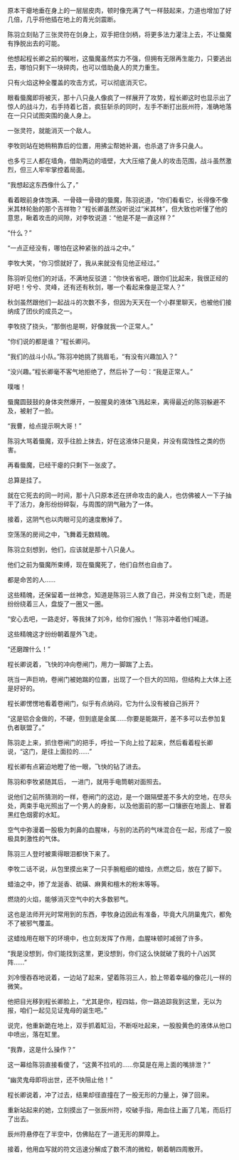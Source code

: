 原本干瘪地垂在身上的一层层皮肉，顿时像充满了气一样鼓起来，力道也增加了好几倍，几乎将他插在地上的青光剑震断。

陈羽立刻贴了三张灵符在剑身上，双手把住剑柄，将更多法力灌注上去，不让蜃魔有挣脱出去的可能。

他想起程长卿之前的嘱咐，这蜃魔虽然实力不强，但拥有无限再生能力，只要逃出去，哪怕只剩下一块碎肉，也可以借助彘人的灵力重生。

只有火焰这种全覆盖的攻击方式，可以彻底消灭它。

眼看蜃魔即将被灭，那十八只彘人像疯了一样展开了攻势，程长卿这时也显示出了惊人的战斗力，右手持着匕首，疯狂斩杀的同时，左手不断打出辰州符，准确地落在一只只试图突围的彘人身上。

一张灵符，就能消灭一个敌人。

李牧则站在她稍稍靠后的位置，用拂尘帮她补漏，也杀退了许多只彘人。

也多亏三人都在墙角，借助两边的墙壁，大大压缩了彘人的攻击范围，战斗虽然激烈，但三人牢牢掌控着局面。

“我想起这东西像什么了，”

看着眼前身体饱满、一骨碌一骨碌的蜃魔，陈羽说道，“你们看看它，长得像不像米其林轮胎的那个吉祥物？”程长卿虽然没听说过“米其林”，但大致也听懂了他的意思，瞅着攻击的间隙，对李牧说道：“他是不是一直这样？”

“什么？”

“一点正经没有，哪怕在这种紧张的战斗之中。”

李牧大笑，“你习惯就好了，我从来就没有见他正经过。”

陈羽听见他们的对话，不满地反驳道：“你快省省吧，跟你们比起来，我很正经的好吧！兮兮、灵峰，还有还有秋剑，哪一个看起来像是正常人？”

秋剑虽然跟他们一起战斗的次数不多，但因为天天在一个小群里聊天，也被他们接纳成了团伙的成员之一。

李牧挠了挠头，“那倒也是啊，好像就我一个正常人。”

“你们说的都是谁？”程长卿问。

“我们的战斗小队。”陈羽冲她挑了挑眉毛，“有没有兴趣加入？”

“没兴趣。”程长卿毫不客气地拒绝了，然后补了一句：“我是正常人。”

噗嗤！

蜃魔圆鼓鼓的身体突然爆开，一股腥臭的液体飞溅起来，离得最近的陈羽躲避不及，被射了一脸。

“我曹，给点提示啊大哥！”

陈羽大骂着蜃魔，双手往脸上抹去，好在这液体只是臭，并没有腐蚀性之类的伤害。

再看蜃魔，已经干瘪的只剩下一张皮了。

总算是挂了。

就在它死去的同一时间，那十八只原本还在拼命攻击的彘人，也仿佛被人一下子抽干了活力，身形纷纷碎裂，与周围的阴气融为了一体。

接着，这阴气也以肉眼可见的速度散掉了。

空荡荡的房间之中，飞舞着无数精魄。

陈羽立刻想到，他们，应该就是那十八只彘人。

他们之前为蜃魔所束缚，现在蜃魔死了，他们自然也自由了。

都是命苦的人……

这些精魄，还保留着一丝神念，知道是陈羽三人救了自己，并没有立刻飞走，而是纷纷绕着三人，盘旋了一圈又一圈。

“安心去吧，一路走好，等我抹了刘冷，给你们报仇！”陈羽冲着他们喊道。

这些精魄这才纷纷朝着屋外飞走。

“还磨蹭什么！”

程长卿说着，飞快的冲向卷闸门，用力一脚踹了上去。

咣当一声巨响，卷闸门被她踹的位置，出现了一个巨大的凹陷，但结构上大体上还是好好的。

程长卿愣愣地看着卷闸门，似乎有点纳闷，它为什么没有被自己拆开？

“这是铝合金做的，不硬，但到底是金属……你要是能踹开，差不多可以去参加复仇者联盟了。”

陈羽走上来，抓住卷闸门的把手，呼拉一下向上拉了起来，然后看着程长卿说，“这门，是往上面拉的……”

程长卿有点窘迫地瞪了他一眼，飞快的钻了进去。

陈羽和李牧紧随其后， 一进门，就用手电筒朝对面照去。

说他们之前所猜测的一样，卷闸门的这边，是一个跟隔壁差不多大的空地，在尽头处，两束手电光照出了一个男人的身影，以及他面前的那一口镶嵌在地面上、冒着黑红色烟雾的水缸。

空气中弥漫着一股极为刺鼻的血腥味，与别的法药的气味混合在一起，形成了一股极具刺激性的气体。

陈羽三人登时被熏得眼泪都快下来了。

李牧二话不说，从包里摸出来了一只手腕粗细的蜡烛，点燃之后，放在了脚下。

蜡油之中，掺了龙涎香、硫磺、麻黄和檀木的粉末等等。

燃烧的火焰，能够消灭空气中的大多数邪气。

这也是法师开光时常用到的东西，李牧身边因此有准备，毕竟大凡阴巢鬼穴，都免不了被邪气覆盖。

这蜡烛用在眼下的环境中，也立刻发挥了作用，血腥味顿时减弱了许多。

“我是没想到，你们能找到这里，更没想到，你们这么快就破了我的十八凶冥阵……”

刘冷慢吞吞地说着，一边站了起来，望着陈羽三人，脸上带着幸福的像花儿一样的微笑。

他把目光移到程长卿脸上，“尤其是你，程四姑，你一路追踪我到这里，无以为报，咱们一起见见证鬼母的诞生吧。”

说完，他重新跪在地上，双手抓着缸沿，不断呕吐起来，一股股黄色的液体从他口中喷出，落在缸里。

“我靠，这是什么操作？”

这一幕给陈羽直接看傻了，“这黄不拉叽的……你莫是在用上面的嘴排泄？”

“幽灵鬼母即将出世，还不快阻止他！”

程长卿说着，冲了过去，结果却径直撞在了一股无形的力量上，弹了回来。

重新站起来的她，立刻摸出了一张辰州符，咬破手指，用血往上画了几笔，而后打了出去。

辰州符悬停在了半空中，仿佛贴在了一道无形的屏障上。

接着，他用血写就的符文迅速分解成了数不清的微粒，朝着朝四周散开。
